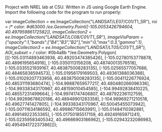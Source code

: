 Project with NREL lab at CSU. Written in JS using Google Earth Engine.
Import the following code for the program to run properly:

var imageCollection = ee.ImageCollection("LANDSAT/LE07/C01/T1_SR"),
    roi = /* color: #d63000 */ee.Geometry.Point([-105.0053426794604, 40.49795986172582]),
    imageCollection2 = ee.ImageCollection("LANDSAT/LC08/C01/T1_SR"),
    imageVisParam = {"opacity":1,"bands":["B4","B3","B2"],"min":0,"max":0.3,"gamma":1},
    imageCollection3 = ee.ImageCollection("LANDSAT/LT05/C01/T1_SR"),
    AOI_subset = /* color: #0b4a8b */ee.Geometry.Polygon(
        [[[-105.03114893463936, 40.49203474385426],
          [-105.02780153778878, 40.4896195654916],
          [-105.0350113156208, 40.48740013576518],
          [-105.0335521939167, 40.483875008283135],
          [-105.02565577057686, 40.48465838594573],
          [-105.01956179169503, 40.48361388036388],
          [-105.01029207733956, 40.483875008283135],
          [-105.00411226776924, 40.485311193680474],
          [-104.99887659577217, 40.480480266096336],
          [-104.99338343170967, 40.48159010454585],
          [-104.99492838410225, 40.48557231499664],
          [-104.99741747406807, 40.48792236112759],
          [-104.99269678620186, 40.48948901283358],
          [-104.98969271210518, 40.49627741427805],
          [-104.99338343170967, 40.50045455073942],
          [-105.00711634186592, 40.49986715663991],
          [-105.01484110382881, 40.49914922353365],
          [-105.01750185517159, 40.49249165971241],
          [-105.02359583405342, 40.49666903186962],
          [-105.02943232086983, 40.495494172237386]]]);
